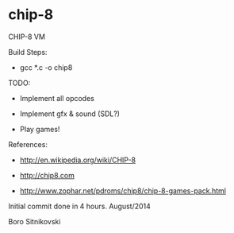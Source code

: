 chip-8
======

CHIP-8 VM

Build Steps:

- gcc *.c -o chip8



TODO:

- Implement all opcodes

- Implement gfx & sound (SDL?)

- Play games!



References:

- http://en.wikipedia.org/wiki/CHIP-8

- http://chip8.com

- http://www.zophar.net/pdroms/chip8/chip-8-games-pack.html



Initial commit done in 4 hours. August/2014

Boro Sitnikovski
